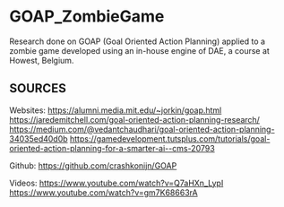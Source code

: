 # GOAP_ZombieGame
Research done on GOAP (Goal Oriented Action Planning) applied to a zombie game developed using an in-house engine of DAE, a course at Howest, Belgium.

## SOURCES ##
Websites:
https://alumni.media.mit.edu/~jorkin/goap.html
https://jaredemitchell.com/goal-oriented-action-planning-research/
https://medium.com/@vedantchaudhari/goal-oriented-action-planning-34035ed40d0b
https://gamedevelopment.tutsplus.com/tutorials/goal-oriented-action-planning-for-a-smarter-ai--cms-20793

Github:
https://github.com/crashkonijn/GOAP

Videos:
https://www.youtube.com/watch?v=Q7aHXn_LypI
https://www.youtube.com/watch?v=gm7K68663rA
